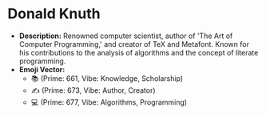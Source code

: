 # Donald Knuth

- **Description:** Renowned computer scientist, author of 'The Art of Computer Programming,' and creator of TeX and Metafont. Known for his contributions to the analysis of algorithms and the concept of literate programming.
- **Emoji Vector:**
    - 📚 (Prime: 661, Vibe: Knowledge, Scholarship)
    - ✍️ (Prime: 673, Vibe: Author, Creator)
    - 💻 (Prime: 677, Vibe: Algorithms, Programming)
